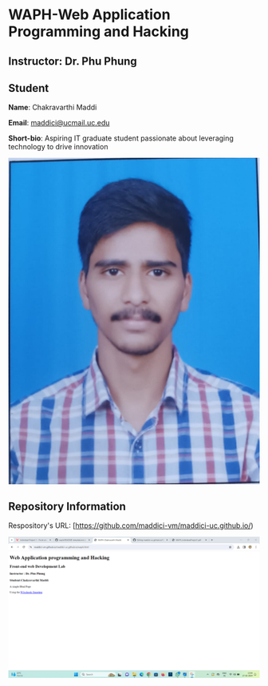 # WAPH-Web Application Programming and Hacking

## Instructor: Dr. Phu Phung

## Student

**Name**: Chakravarthi Maddi

**Email**: maddici@ucmail.uc.edu

**Short-bio**:  Aspiring IT graduate student passionate about leveraging technology to drive innovation 

![My headshot](image/headshot.jpg)

## Repository Information

Respository's URL: [https://github.com/maddici-vm/maddici-uc.github.io/)




![Figure-1](image/ss1.png)
